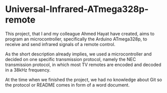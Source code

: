 # Universal-Infrared-ATmega328p-remote
This project, that I and my colleague Ahmed Hayat have created, aims to program an microcontroller, specifically the Arduino ATmega328p, to receive and send infrared signals of a remote control.

As the short description already implies, we used a microcontroller and decided on one specific transmission protocol, namely the NEC transmission protocol, in which most TV remotes are encoded and decoded in a 38kHz frequency.

At the time when we finished the project, we had no knowledge about Git so the protocol or README comes in form of a word document.
